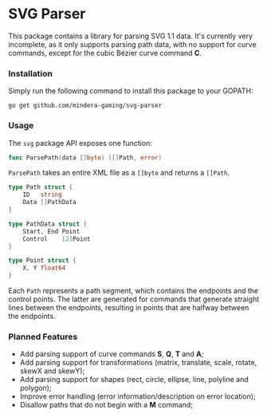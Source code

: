 # SVG Parser

This package contains a library for parsing SVG 1.1 data. It's currently very incomplete,
as it only supports parsing path data, with no support for curve commands, except for the cubic Bézier curve command **C**.

### Installation

Simply run the following command to install this package to your GOPATH:
```shell
go get github.com/mindera-gaming/svg-parser
```

### Usage

The `svg` package API exposes one function:

```go
func ParsePath(data []byte) ([]Path, error)
```

`ParsePath` takes an entire XML file as a `[]byte` and returns a `[]Path`.

```go
type Path struct {
	ID   string
	Data []PathData
}

type PathData struct {
    Start, End Point
    Control    [2]Point
}

type Point struct {
    X, Y float64
}
```

Each `Path` represents a path segment, which contains the endpoints and the control points.
The latter are generated for commands that generate straight lines between the endpoints,
resulting in points that are halfway between the endpoints.

### Planned Features
- Add parsing support of curve commands **S**, **Q**, **T** and **A**;
- Add parsing support for transformations (matrix, translate, scale, rotate, skewX and skewY);
- Add parsing support for shapes (rect, circle, ellipse, line, polyline and polygon);
- Improve error handling (error information/description on error location);
- Disallow paths that do not begin with a **M** command;
